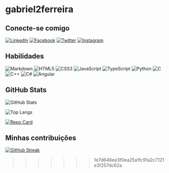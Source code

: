 # gabriel2ferreira


## Conecte-se comigo
[![LinkedIn](https://img.shields.io/badge/LinkedIn-000?style=for-the-badge&logo=linkedin&logoColor=0E76A8)](https://www.linkedin.com/in/gabriel-de-lima-ferreira-31730b283/) 
[![Facebook](https://img.shields.io/badge/Facebook-000?style=for-the-badge&logo=facebook)](https://www.facebook.com/gabrielf1992/)
[![Twitter](https://img.shields.io/badge/Twitter-000?style=for-the-badge&logo=twitter)](https://twitter.com/theone_gbr) 
[![Instagram](https://img.shields.io/badge/Instagram-000?style=for-the-badge&logo=instagram)](https://www.instagram.com/_gabrielflima)

## Habilidades

![Markdown](https://img.shields.io/badge/Markdown-000?style=for-the-badge&logo=markdown) ![HTML5](https://img.shields.io/badge/HTML5-000?style=for-the-badge&logo=html5) ![CSS3](https://img.shields.io/badge/CSS3-000?style=for-the-badge&logo=css3&logoColor=264CE4) ![JavaScript](https://img.shields.io/badge/JavaScript-000?style=for-the-badge&logo=javascript) ![TypeScript](https://img.shields.io/badge/TypeScript-000?style=for-the-badge&logo=typescript) ![Python](https://img.shields.io/badge/Python-000?style=for-the-badge&logo=python) ![C](https://img.shields.io/badge/C-000?style=for-the-badge&logo=c) ![C++](https://img.shields.io/badge/C%2B%2B-000?style=for-the-badge&logo=c%2B%2B&logoColor=00599C) ![C#](https://img.shields.io/badge/C%23-000?style=for-the-badge&logo=c-sharp&logoColor=823085) ![Angular](https://img.shields.io/badge/Angular-000?style=for-the-badge&logo=angular&logoColor=C3002F)


## GitHub Stats
![GitHub Stats](https://github-readme-stats.vercel.app/api?username=gabriel2ferreira&theme=vision-friendly-dark&bg_color=000&border_color=30A3DC&show_icons=true&icon_color=30A3DC&title_color=E94D5F&text_color=FFF) 

![Top Langs](https://github-readme-stats-git-masterrstaa-rickstaa.vercel.app/api/top-langs/?username=gabriel2ferreira&layout=compact&bg_color=000&border_color=30A3DC&title_color=E94D5F&text_color=FFF)

[![Repo Card](https://github-readme-stats.vercel.app/api/pin/?username=gabriel2ferreira&repo=dio-lab-open-source&bg_color=000&border_color=30A3DC&show_icons=true&icon_color=30A3DC&title_color=E94D5F&text_color=FFF)](https://github.com/gabriel2ferreira/dio-lab-open-source)
## Minhas contribuições
[![GitHub Streak](https://streak-stats.demolab.com/?user=gabriel2ferreira)](https://git.io/streak-stats)
>>>>>>> 1e7d646ee3f0ea25a1fc91a2c7121e3f257dc62a

